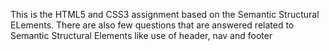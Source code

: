 This is the HTML5 and CSS3 assignment based on the Semantic Structural ELements.
There are also few questions that are answered related to Semantic Structural Elements like use of header, nav and footer
